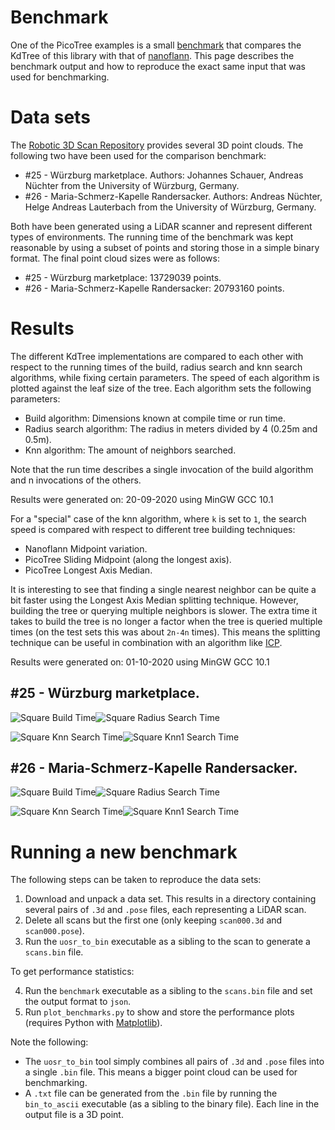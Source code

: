 # Benchmark

One of the PicoTree examples is a small [benchmark](./examples/benchmark/) that compares the KdTree of this library with that of [nanoflann](https://github.com/jlblancoc/nanoflann). This page describes the benchmark output and how to reproduce the exact same input that was used for benchmarking.

# Data sets

The [Robotic 3D Scan Repository](http://kos.informatik.uni-osnabrueck.de/3Dscans/) provides several 3D point clouds. The following two have been used for the comparison benchmark:

* #25 - Würzburg marketplace. Authors: Johannes Schauer, Andreas Nüchter from the University of Würzburg, Germany.
* #26 - Maria-Schmerz-Kapelle Randersacker. Authors: Andreas Nüchter, Helge Andreas Lauterbach from the University of Würzburg, Germany.

Both have been generated using a LiDAR scanner and represent different types of environments. The running time of the benchmark was kept reasonable by using a subset of points and storing those in a simple binary format. The final point cloud sizes were as follows:

* #25 - Würzburg marketplace: 13729039 points.
* #26 - Maria-Schmerz-Kapelle Randersacker: 20793160 points.

# Results

The different KdTree implementations are compared to each other with respect to the running times of the build, radius search and knn search algorithms, while fixing certain parameters. The speed of each algorithm is plotted against the leaf size of the tree. Each algorithm sets the following parameters:

* Build algorithm: Dimensions known at compile time or run time.
* Radius search algorithm: The radius in meters divided by 4 (0.25m and 0.5m).
* Knn algorithm: The amount of neighbors searched.

Note that the run time describes a single invocation of the build algorithm and n invocations of the others.

Results were generated on: 20-09-2020 using MinGW GCC 10.1

For a "special" case of the knn algorithm, where `k` is set to `1`, the search speed is compared with respect to different tree building techniques:
* Nanoflann Midpoint variation.
* PicoTree Sliding Midpoint (along the longest axis).
* PicoTree Longest Axis Median.

It is interesting to see that finding a single nearest neighbor can be quite a bit faster using the Longest Axis Median splitting technique. However, building the tree or querying multiple neighbors is slower. The extra time it takes to build the tree is no longer a factor when the tree is queried multiple times (on the test sets this was about `2n-4n` times). This means the splitting technique can be useful in combination with an algorithm like [ICP](https://en.wikipedia.org/wiki/Iterative_closest_point).

Results were generated on: 01-10-2020 using MinGW GCC 10.1

## #25 - Würzburg marketplace.

![Square Build Time](./images/benchmark_square_build_time.png)![Square Radius Search Time](./images/benchmark_square_radius_search_time.png)

![Square Knn Search Time](./images/benchmark_square_knn_search_time.png)![Square Knn1 Search Time](./images/benchmark_square_knn1_search_time.png)

## #26 - Maria-Schmerz-Kapelle Randersacker.

![Square Build Time](./images/benchmark_church_build_time.png)![Square Radius Search Time](./images/benchmark_church_radius_search_time.png)

![Square Knn Search Time](./images/benchmark_church_knn_search_time.png)![Square Knn1 Search Time](./images/benchmark_church_knn1_search_time.png)

# Running a new benchmark

The following steps can be taken to reproduce the data sets:

1. Download and unpack a data set. This results in a directory containing several pairs of `.3d` and `.pose` files, each representing a LiDAR scan.
2. Delete all scans but the first one (only keeping `scan000.3d` and `scan000.pose`).
3. Run the `uosr_to_bin` executable as a sibling to the scan to generate a `scans.bin` file.

To get performance statistics:

4. Run the `benchmark` executable as a sibling to the `scans.bin` file and set the output format to `json`.
5. Run `plot_benchmarks.py` to show and store the performance plots (requires Python with [Matplotlib](https://matplotlib.org/)).

Note the following:

* The `uosr_to_bin` tool simply combines all pairs of `.3d` and `.pose` files into a single `.bin` file. This means a bigger point cloud can be used for benchmarking.
* A `.txt` file can be generated from the `.bin` file by running the `bin_to_ascii` executable (as a sibling to the binary file). Each line in the output file is a 3D point.
